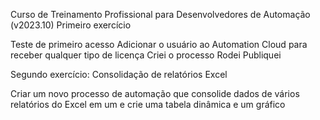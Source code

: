 Curso de Treinamento Profissional para Desenvolvedores de Automação (v2023.10)
Primeiro exercício

Teste de primeiro acesso
Adicionar o usuário ao Automation Cloud para receber qualquer tipo de licença
Criei o processo
Rodei
Publiquei

Segundo exercício: 
Consolidação de relatórios Excel

Criar um novo processo de automação que consolide dados de vários relatórios do Excel em um e crie uma tabela dinâmica e um gráfico
